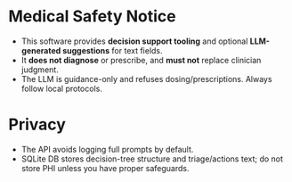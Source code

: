 # Medical Safety Notice

- This software provides **decision support tooling** and optional **LLM-generated suggestions** for text fields.
- It **does not diagnose** or prescribe, and **must not** replace clinician judgment.
- The LLM is guidance-only and refuses dosing/prescriptions. Always follow local protocols.

# Privacy

- The API avoids logging full prompts by default.
- SQLite DB stores decision-tree structure and triage/actions text; do not store PHI unless you have proper safeguards.
